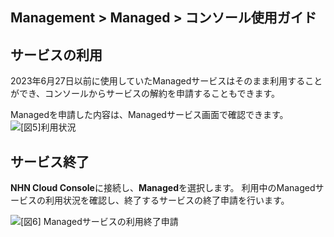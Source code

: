 ## Management > Managed > コンソール使用ガイド

## サービスの利用
2023年6月27日以前に使用していたManagedサービスはそのまま利用することができ、コンソールからサービスの解約を申請することもできます。

Managedを申請した内容は、Managedサービス画面で確認できます。 
![[図5]利用状況](http://static.toastoven.net/prod_managed/managed_5_ja.jpg)

## サービス終了 
**NHN Cloud Console**に接続し、**Managed**を選択します。
利用中のManagedサービスの利用状況を確認し、終了するサービスの終了申請を行います。

![[図6] Managedサービスの利用終了申請](http://static.toastoven.net/prod_managed/managed_6_ja.jpg)
